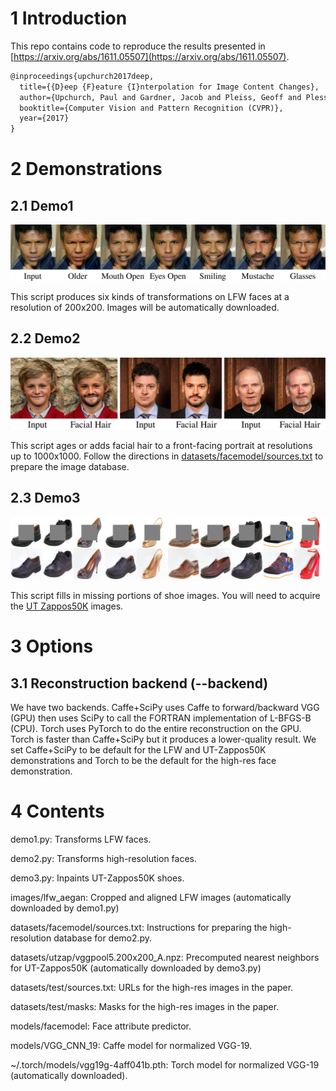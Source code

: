 # 1 Introduction

This repo contains code to reproduce the results presented in [https://arxiv.org/abs/1611.05507](https://arxiv.org/abs/1611.05507).

```latex
@inproceedings{upchurch2017deep,
  title={{D}eep {F}eature {I}nterpolation for Image Content Changes},
  author={Upchurch, Paul and Gardner, Jacob and Pleiss, Geoff and Pless, Robert and Snavely, Noah and Bala, Kavita and Weinberger, Kilian},
  booktitle={Computer Vision and Pattern Recognition (CVPR)},
  year={2017}
}
```

# 2 Demonstrations

## 2.1 Demo1

![demo1](images/demo1_example.svg)

This script produces six kinds of transformations on LFW faces at a resolution of 200x200. Images will be automatically downloaded.

## 2.2 Demo2

![demo2](images/demo2_example.svg)

This script ages or adds facial hair to a front-facing portrait at resolutions up to 1000x1000. Follow the directions in [datasets/facemodel/sources.txt](../datasets/facemodel/sources.txt) to prepare the image database. 

## 2.3 Demo3

![demo3](images/demo3_example.png)

This script fills in missing portions of shoe images. You will need to acquire the [UT Zappos50K](http://vision.cs.utexas.edu/projects/finegrained/utzap50k/) images.

# 3 Options

## 3.1 Reconstruction backend (--backend)

We have two backends. Caffe+SciPy uses Caffe to forward/backward VGG
(GPU) then uses SciPy to call the FORTRAN implementation of L-BFGS-B
(CPU). Torch uses PyTorch to do the entire reconstruction on the
GPU. Torch is faster than Caffe+SciPy but it produces a lower-quality
result. We set Caffe+SciPy to be default for the LFW and UT-Zappos50K
demonstrations and Torch to be the default for the high-res face
demonstration.

# 4 Contents

demo1.py: Transforms LFW faces.

demo2.py: Transforms high-resolution faces.

demo3.py: Inpaints UT-Zappos50K shoes.

images/lfw_aegan: Cropped and aligned LFW images (automatically downloaded
by demo1.py)

datasets/facemodel/sources.txt: Instructions for preparing the
high-resolution database for demo2.py.

datasets/utzap/vggpool5.200x200_A.npz: Precomputed nearest neighbors
for UT-Zappos50K (automatically downloaded by demo3.py)

datasets/test/sources.txt: URLs for the high-res images in the paper.

datasets/test/masks: Masks for the high-res images in the paper.

models/facemodel: Face attribute predictor.

models/VGG_CNN_19: Caffe model for normalized VGG-19.

~/.torch/models/vgg19g-4aff041b.pth: Torch model for normalized VGG-19 (automatically downloaded).

